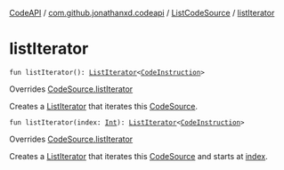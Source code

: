 [CodeAPI](../../index.md) / [com.github.jonathanxd.codeapi](../index.md) / [ListCodeSource](index.md) / [listIterator](.)

# listIterator

`fun listIterator(): `[`ListIterator`](https://kotlinlang.org/api/latest/jvm/stdlib/kotlin.collections/-list-iterator/index.html)`<`[`CodeInstruction`](../-code-instruction.md)`>`

Overrides [CodeSource.listIterator](../-code-source/list-iterator.md)

Creates a [ListIterator](https://kotlinlang.org/api/latest/jvm/stdlib/kotlin.collections/-list-iterator/index.html) that iterates this [CodeSource](../-code-source/index.md).

`fun listIterator(index: `[`Int`](https://kotlinlang.org/api/latest/jvm/stdlib/kotlin/-int/index.html)`): `[`ListIterator`](https://kotlinlang.org/api/latest/jvm/stdlib/kotlin.collections/-list-iterator/index.html)`<`[`CodeInstruction`](../-code-instruction.md)`>`

Overrides [CodeSource.listIterator](../-code-source/list-iterator.md)

Creates a [ListIterator](https://kotlinlang.org/api/latest/jvm/stdlib/kotlin.collections/-list-iterator/index.html) that iterates this [CodeSource](../-code-source/index.md) and starts at [index](list-iterator.md#com.github.jonathanxd.codeapi.ListCodeSource$listIterator(kotlin.Int)/index).

